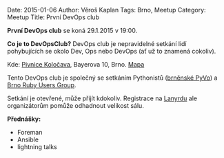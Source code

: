 Date: 2015-01-06
Author: Věroš Kaplan
Tags: Brno, Meetup
Category: Meetup
Title: První DevOps club
 

**První DevOps club** se koná 29.1.2015 v 19:00.

**Co je to DevOpsClub?** DevOps club je nepravidelné setkání lidí pohybujících se okolo Dev, Ops nebo DevOps (ať už to znamená cokoliv).

Kde: [Pivnice Koločava][Koločava], Bayerova 10, Brno. [Mapa][OSM-Kolocava]  

Tento DevOps club je společný se setkáním Pythonistů ([brněnské PyVo][lanyrd-2015-01]) a 
[Brno Ruby Users Group][BRUG-2015-01].

Setkání je otevřené, může přijít kdokoliv. Registrace na [Lanyrdu][lanyrd-2015-01] ale organizátorům pomůže odhadnout velikost sálu.
 
**Přednášky:**

- Foreman
- Ansible
- lightning talks

[Koločava]: http://www.kolocava.com/
[PyVo-2015-01]: http://lanyrd.com/2015/brno-pyvo/
[BRUG-2015-01]: http://lanyrd.com/2015/brno-pyvo/
[lanyrd-2015-01]: http://lanyrd.com/2015/brno-pyvo/
[OSM-Kolocava]: http://www.openstreetmap.org/node/1371469303